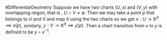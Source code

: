 #DifferentialGeometry
Suppose we have two charts $(U,x)$ and $(V,y)$ with overlapping reigon, that is , $U\cap V \neq \emptyset$. Then we may take a point $p$ that belongs to $U$ and $V$ and map it using the two charts so we get $x:U\rightarrow \mathbb{R}^d \implies x(p)$, similarly, $y:V\rightarrow \mathbb{R}^d \implies y(p)$. Then a chart transition from $x$ to $y$ is defined to be $y\circ x^{-1}$. 